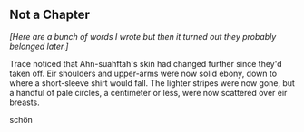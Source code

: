 ---
---


## Not a Chapter

_[Here are a bunch of words I wrote but then it turned out they
probably belonged later.]_

Trace noticed that Ahn-suahftah's skin had changed further since
they'd taken off.  Eir shoulders and upper-arms were now solid ebony,
down to where a short-sleeve shirt would fall.  The lighter stripes
were now gone, but a handful of pale circles, a centimeter or less,
were now scattered over eir breasts.

schön
